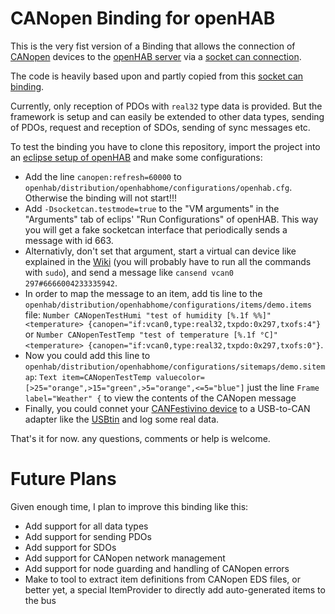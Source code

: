 # CANopen Binding for openHAB
This is the very fist version of a Binding that allows the connection of [CANopen](http://en.wikipedia.org/wiki/CANopen) devices to the [openHAB server](http://www.openhab.org/) via a [socket can connection](http://en.wikipedia.org/wiki/SocketCAN).

The code is heavily based upon and partly copied from this [socket can binding](https://github.com/agriesser/socketcan-binding-lager).

Currently, only reception of PDOs with ```real32``` type data is provided. But the framework is setup and can easily be extended to other data types, sending of PDOs, request and reception of SDOs, sending of sync messages etc.

To test the binding you have to clone this repository, import the project into an [eclipse setup of openHAB](https://github.com/openhab/openhab/wiki/IDE-Setup) and make some configurations:
* Add the line ```canopen:refresh=60000``` to ```openhab/distribution/openhabhome/configurations/openhab.cfg```. Otherwise the binding will not start!!!
* Add ```-Dsocketcan.testmode=true``` to the "VM arguments" in the "Arguments" tab of eclips' "Run Configurations" of openHAB. This way you will get a fake socketcan interface that periodically sends a message with id 663.
* Alternativly, don't set that argument, start a virtual can device like explained in the [Wiki](http://en.wikipedia.org/wiki/SocketCAN#Usage) (you will probably have to run all the commands with ```sudo```), and send a message like ```cansend vcan0 297#6666004233335942```.
* In order to map the message to an item, add tis line to the ```openhab/distribution/openhabhome/configurations/items/demo.items``` file: ```Number CANopenTestHumi "test of humidity [%.1f %%]" <temperature> {canopen="if:vcan0,type:real32,txpdo:0x297,txofs:4"}``` or ```Number CANopenTestTemp "test of temperature [%.1f °C]" <temperature> {canopen="if:vcan0,type:real32,txpdo:0x297,txofs:0"}```.
* Now you could add this line to ```openhab/distribution/openhabhome/configurations/sitemaps/demo.sitemap```: ```Text item=CANopenTestTemp valuecolor=[>25="orange",>15="green",>5="orange",<=5="blue"]``` just the line ```Frame label="Weather" {``` to view the contents of the CANopen message
* Finally, you could connet your [CANFestivino device](https://github.com/jgeisler0303/CANFestivino) to a USB-to-CAN adapter like the [USBtin](http://www.fischl.de/usbtin/) and log some real data.

That's it for now. any questions, comments or help is welcome.

# Future Plans
Given enough time, I plan to improve this binding like this:
* Add support for all data types
* Add support for sending PDOs
* Add support for SDOs
* Add support for CANopen network management
* Add support for node guarding and handling of CANopen errors
* Make to tool to extract item definitions from CANopen EDS files, or better yet, a special ItemProvider to directly add auto-generated items to the bus
